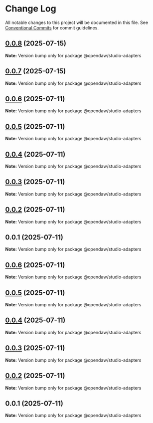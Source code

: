 # Change Log

All notable changes to this project will be documented in this file.
See [Conventional Commits](https://conventionalcommits.org) for commit guidelines.

## [0.0.8](https://github.com/andremichelle/openDAW/compare/@opendaw/studio-adapters@0.0.7...@opendaw/studio-adapters@0.0.8) (2025-07-15)

**Note:** Version bump only for package @opendaw/studio-adapters

## [0.0.7](https://github.com/andremichelle/openDAW/compare/@opendaw/studio-adapters@0.0.6...@opendaw/studio-adapters@0.0.7) (2025-07-15)

**Note:** Version bump only for package @opendaw/studio-adapters

## [0.0.6](https://github.com/andremichelle/openDAW/compare/@opendaw/studio-adapters@0.0.5...@opendaw/studio-adapters@0.0.6) (2025-07-11)

**Note:** Version bump only for package @opendaw/studio-adapters

## [0.0.5](https://github.com/andremichelle/openDAW/compare/@opendaw/studio-adapters@0.0.4...@opendaw/studio-adapters@0.0.5) (2025-07-11)

**Note:** Version bump only for package @opendaw/studio-adapters

## [0.0.4](https://github.com/andremichelle/openDAW/compare/@opendaw/studio-adapters@0.0.3...@opendaw/studio-adapters@0.0.4) (2025-07-11)

**Note:** Version bump only for package @opendaw/studio-adapters

## [0.0.3](https://github.com/andremichelle/openDAW/compare/@opendaw/studio-adapters@0.0.2...@opendaw/studio-adapters@0.0.3) (2025-07-11)

**Note:** Version bump only for package @opendaw/studio-adapters

## [0.0.2](https://github.com/andremichelle/openDAW/compare/@opendaw/studio-adapters@0.0.1...@opendaw/studio-adapters@0.0.2) (2025-07-11)

**Note:** Version bump only for package @opendaw/studio-adapters

## 0.0.1 (2025-07-11)

**Note:** Version bump only for package @opendaw/studio-adapters

## [0.0.6](https://github.com/andremichelle/opendaw-turbo/compare/@opendaw/studio-adapters@0.0.5...@opendaw/studio-adapters@0.0.6) (2025-07-11)

**Note:** Version bump only for package @opendaw/studio-adapters

## [0.0.5](https://github.com/andremichelle/opendaw-turbo/compare/@opendaw/studio-adapters@0.0.4...@opendaw/studio-adapters@0.0.5) (2025-07-11)

**Note:** Version bump only for package @opendaw/studio-adapters

## [0.0.4](https://github.com/andremichelle/opendaw-turbo/compare/@opendaw/studio-adapters@0.0.3...@opendaw/studio-adapters@0.0.4) (2025-07-11)

**Note:** Version bump only for package @opendaw/studio-adapters

## [0.0.3](https://github.com/andremichelle/opendaw-turbo/compare/@opendaw/studio-adapters@0.0.2...@opendaw/studio-adapters@0.0.3) (2025-07-11)

**Note:** Version bump only for package @opendaw/studio-adapters

## [0.0.2](https://github.com/andremichelle/opendaw-turbo/compare/@opendaw/studio-adapters@0.0.1...@opendaw/studio-adapters@0.0.2) (2025-07-11)

**Note:** Version bump only for package @opendaw/studio-adapters

## 0.0.1 (2025-07-11)

**Note:** Version bump only for package @opendaw/studio-adapters
